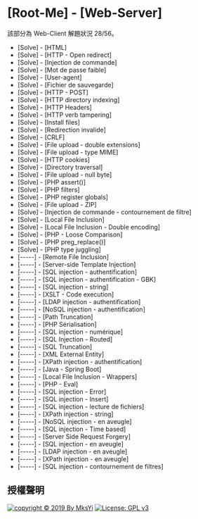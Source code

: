 [Root-Me] - [Web-Server]
===

該部分為 Web-Client 解題狀況 28/56。

- [Solve] - [HTML]
- [Solve] - [HTTP - Open redirect]
- [Solve] - [Injection de commande]
- [Solve] - [Mot de passe faible]
- [Solve] - [User-agent]
- [Solve] - [Fichier de sauvegarde]
- [Solve] - [HTTP - POST]
- [Solve] - [HTTP directory indexing]
- [Solve] - [HTTP Headers]
- [Solve] - [HTTP verb tampering]
- [Solve] - [Install files]
- [Solve] - [Redirection invalide]
- [Solve] - [CRLF]
- [Solve] - [File upload - double extensions]
- [Solve] - [File upload - type MIME]
- [Solve] - [HTTP cookies]
- [Solve] - [Directory traversal]
- [Solve] - [File upload - null byte]
- [Solve] - [PHP assert()]
- [Solve] - [PHP filters]
- [Solve] - [PHP register globals]
- [Solve] - [File upload - ZIP]
- [Solve] - [Injection de commande - contournement de filtre]
- [Solve] - [Local File Inclusion]
- [Solve] - [Local File Inclusion - Double encoding]
- [Solve] - [PHP - Loose Comparison]
- [Solve] - [PHP preg_replace()]
- [Solve] - [PHP type juggling]
- [-----] - [Remote File Inclusion]
- [-----] - [Server-side Template Injection]
- [-----] - [SQL injection - authentification]
- [-----] - [SQL injection - authentification - GBK]
- [-----] - [SQL injection - string]
- [-----] - [XSLT - Code execution]
- [-----] - [LDAP injection - authentification]
- [-----] - [NoSQL injection - authentification]
- [-----] - [Path Truncation]
- [-----] - [PHP Sérialisation]
- [-----] - [SQL injection - numérique]
- [-----] - [SQL Injection - Routed]
- [-----] - [SQL Truncation]
- [-----] - [XML External Entity]
- [-----] - [XPath injection - authentification]
- [-----] - [Java - Spring Boot]
- [-----] - [Local File Inclusion - Wrappers]
- [-----] - [PHP - Eval]
- [-----] - [SQL injection - Error]
- [-----] - [SQL injection - Insert]
- [-----] - [SQL injection - lecture de fichiers]
- [-----] - [XPath injection - string]
- [-----] - [NoSQL injection - en aveugle]
- [-----] - [SQL injection - Time based]
- [-----] - [Server Side Request Forgery]
- [-----] - [SQL injection - en aveugle]
- [-----] - [LDAP injection - en aveugle]
- [-----] - [XPath injection - en aveugle]
- [-----] - [SQL injection - contournement de filtres]

## 授權聲明
[![copyright © 2019 By MksYi](https://img.shields.io/badge/copyright%20©-%202019%20By%20MksYi-blue.svg)](https://mks.tw/)
[![License: GPL v3](https://img.shields.io/badge/License-GPL%20v3-blue.svg)](https://www.gnu.org/licenses/gpl-3.0)